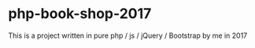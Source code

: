 # php-book-shop-2017

This is a project written in pure php / js / jQuery / Bootstrap by me in 2017
